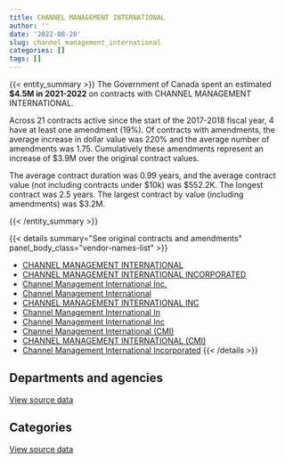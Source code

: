 ```yaml
---
title: CHANNEL MANAGEMENT INTERNATIONAL
author: ''
date: '2022-08-28'
slug: channel_management_international
categories: []
tags: []
---
```


<script src="/rmarkdown-libs/htmlwidgets/htmlwidgets.js"></script>
<link href="/rmarkdown-libs/datatables-css/datatables-crosstalk.css" rel="stylesheet" />
<script src="/rmarkdown-libs/datatables-binding/datatables.js"></script>
<script src="/rmarkdown-libs/jquery/jquery-3.6.0.min.js"></script>
<link href="/rmarkdown-libs/dt-core-bootstrap/css/dataTables.bootstrap.min.css" rel="stylesheet" />
<link href="/rmarkdown-libs/dt-core-bootstrap/css/dataTables.bootstrap.extra.css" rel="stylesheet" />
<script src="/rmarkdown-libs/dt-core-bootstrap/js/jquery.dataTables.min.js"></script>
<script src="/rmarkdown-libs/dt-core-bootstrap/js/dataTables.bootstrap.min.js"></script>
<link href="/rmarkdown-libs/crosstalk/css/crosstalk.min.css" rel="stylesheet" />
<script src="/rmarkdown-libs/crosstalk/js/crosstalk.min.js"></script>
<script src="/rmarkdown-libs/htmlwidgets/htmlwidgets.js"></script>
<link href="/rmarkdown-libs/datatables-css/datatables-crosstalk.css" rel="stylesheet" />
<script src="/rmarkdown-libs/datatables-binding/datatables.js"></script>
<script src="/rmarkdown-libs/jquery/jquery-3.6.0.min.js"></script>
<link href="/rmarkdown-libs/dt-core-bootstrap/css/dataTables.bootstrap.min.css" rel="stylesheet" />
<link href="/rmarkdown-libs/dt-core-bootstrap/css/dataTables.bootstrap.extra.css" rel="stylesheet" />
<script src="/rmarkdown-libs/dt-core-bootstrap/js/jquery.dataTables.min.js"></script>
<script src="/rmarkdown-libs/dt-core-bootstrap/js/dataTables.bootstrap.min.js"></script>
<link href="/rmarkdown-libs/crosstalk/css/crosstalk.min.css" rel="stylesheet" />
<script src="/rmarkdown-libs/crosstalk/js/crosstalk.min.js"></script>

{{< entity_summary >}}
The Government of Canada spent an estimated **\$4.5M in 2021-2022** on contracts with CHANNEL MANAGEMENT INTERNATIONAL.

Across 21 contracts active since the start of the 2017-2018 fiscal year, 4 have at least one amendment (19%). Of contracts with amendments, the average increase in dollar value was 220% and the average number of amendments was 1.75. Cumulatively these amendments represent an increase of \$3.9M over the original contract values.

The average contract duration was 0.99 years, and the average contract value (not including contracts under \$10k) was \$552.2K. The longest contract was 2.5 years. The largest contract by value (including amendments) was \$3.2M.

{{< /entity_summary >}}

{{< details summary="See original contracts and amendments" panel_body_class="vendor-names-list" >}}
- [CHANNEL MANAGEMENT INTERNATIONAL](https://search.open.canada.ca/en/ct/?sort=contract_value_f%20desc&page=1&search_text=%22CHANNEL%20MANAGEMENT%20INTERNATIONAL%22)
- [CHANNEL MANAGEMENT INTERNATIONAL INCORPORATED](https://search.open.canada.ca/en/ct/?sort=contract_value_f%20desc&page=1&search_text=%22CHANNEL%20MANAGEMENT%20INTERNATIONAL%20INCORPORATED%22)
- [Channel Management International Inc.](https://search.open.canada.ca/en/ct/?sort=contract_value_f%20desc&page=1&search_text=%22Channel%20Management%20International%20Inc.%22)
- [Channel Management International](https://search.open.canada.ca/en/ct/?sort=contract_value_f%20desc&page=1&search_text=%22Channel%20Management%20International%22)
- [CHANNEL MANAGEMENT INTERNATIONAL INC](https://search.open.canada.ca/en/ct/?sort=contract_value_f%20desc&page=1&search_text=%22CHANNEL%20MANAGEMENT%20INTERNATIONAL%20INC%22)
- [Channel Management International In](https://search.open.canada.ca/en/ct/?sort=contract_value_f%20desc&page=1&search_text=%22Channel%20Management%20International%20In%22)
- [Channel Management International Inc](https://search.open.canada.ca/en/ct/?sort=contract_value_f%20desc&page=1&search_text=%22Channel%20Management%20International%20Inc%22)
- [Channel Management International (CMI)](https://search.open.canada.ca/en/ct/?sort=contract_value_f%20desc&page=1&search_text=%22Channel%20Management%20International%20%28CMI%29%22)
- [CHANNEL MANAGEMENT INTERNATIONAL (CMI)](https://search.open.canada.ca/en/ct/?sort=contract_value_f%20desc&page=1&search_text=%22CHANNEL%20MANAGEMENT%20INTERNATIONAL%20%28CMI%29%22)
- [Channel Management International Incorporated](https://search.open.canada.ca/en/ct/?sort=contract_value_f%20desc&page=1&search_text=%22Channel%20Management%20International%20Incorporated%22)
{{< /details >}}

## Departments and agencies

<div id="htmlwidget-1" style="width:100%;height:auto;" class="datatables html-widget"></div>
<script type="application/json" data-for="htmlwidget-1">{"x":{"style":"bootstrap","filter":"none","vertical":false,"data":[["<a href=\"/departments/cbsa-asfc/\">Canada Border Services Agency<\/a>","<a href=\"/departments/dnd-mdn/\">National Defence<\/a>","<a href=\"/departments/ssc-spc/\">Shared Services Canada<\/a>"],[null,443895.64,638888.64],[1616.88,108396.31,282537.8],[36885.05,991707.8,830497.86],[29587.5,1464279.88,3016784.53]],"container":"<table class=\"table table-striped table-hover row-border order-column display\">\n  <thead>\n    <tr>\n      <th>Department<\/th>\n      <th>2018-2019<\/th>\n      <th>2019-2020<\/th>\n      <th>2020-2021<\/th>\n      <th>2021-2022<\/th>\n    <\/tr>\n  <\/thead>\n<\/table>","options":{"order":[[4,"desc"]],"pageLength":10,"autoWidth":true,"columnDefs":[{"targets":1,"render":"function(data, type, row, meta) {\n    return type !== 'display' ? data : DTWidget.formatCurrency(data, \"$\", 2, 3, \",\", \".\", true, null);\n  }"},{"targets":2,"render":"function(data, type, row, meta) {\n    return type !== 'display' ? data : DTWidget.formatCurrency(data, \"$\", 2, 3, \",\", \".\", true, null);\n  }"},{"targets":3,"render":"function(data, type, row, meta) {\n    return type !== 'display' ? data : DTWidget.formatCurrency(data, \"$\", 2, 3, \",\", \".\", true, null);\n  }"},{"targets":4,"render":"function(data, type, row, meta) {\n    return type !== 'display' ? data : DTWidget.formatCurrency(data, \"$\", 2, 3, \",\", \".\", true, null);\n  }"},{"width":"16%","targets":[1,2,3,4]},{"className":"dt-right","targets":[1,2,3,4]}],"orderClasses":false}},"evals":["options.columnDefs.0.render","options.columnDefs.1.render","options.columnDefs.2.render","options.columnDefs.3.render"],"jsHooks":[]}</script>
<p class="text-right">
<a href="https://github.com/GoC-Spending/contracts-data/tree/main/data/out/vendors/channel_management_international/summary_by_fiscal_year_by_department.csv" class="source-data-link btn btn-link">View source data</a>
</p>

## Categories

<div id="htmlwidget-2" style="width:100%;height:auto;" class="datatables html-widget"></div>
<script type="application/json" data-for="htmlwidget-2">{"x":{"style":"bootstrap","filter":"none","vertical":false,"data":[["<a href=\"/categories/facilities_and_construction/\">Facilities and construction<\/a>","<a href=\"/categories/defence/\">Defence<\/a>","<a href=\"/categories/information_technology/\">Information technology<\/a>"],[null,443895.64,638888.64],[null,108396.31,284154.68],[null,991707.8,867382.91],[29587.5,1464279.88,3016784.53]],"container":"<table class=\"table table-striped table-hover row-border order-column display\">\n  <thead>\n    <tr>\n      <th>Category<\/th>\n      <th>2018-2019<\/th>\n      <th>2019-2020<\/th>\n      <th>2020-2021<\/th>\n      <th>2021-2022<\/th>\n    <\/tr>\n  <\/thead>\n<\/table>","options":{"order":[[4,"desc"]],"dom":"t","pageLength":30,"autoWidth":true,"columnDefs":[{"targets":1,"render":"function(data, type, row, meta) {\n    return type !== 'display' ? data : DTWidget.formatCurrency(data, \"$\", 2, 3, \",\", \".\", true, null);\n  }"},{"targets":2,"render":"function(data, type, row, meta) {\n    return type !== 'display' ? data : DTWidget.formatCurrency(data, \"$\", 2, 3, \",\", \".\", true, null);\n  }"},{"targets":3,"render":"function(data, type, row, meta) {\n    return type !== 'display' ? data : DTWidget.formatCurrency(data, \"$\", 2, 3, \",\", \".\", true, null);\n  }"},{"targets":4,"render":"function(data, type, row, meta) {\n    return type !== 'display' ? data : DTWidget.formatCurrency(data, \"$\", 2, 3, \",\", \".\", true, null);\n  }"},{"width":"16%","targets":[1,2,3,4]},{"className":"dt-right","targets":[1,2,3,4]}],"orderClasses":false,"lengthMenu":[10,25,30,50,100]}},"evals":["options.columnDefs.0.render","options.columnDefs.1.render","options.columnDefs.2.render","options.columnDefs.3.render"],"jsHooks":[]}</script>
<p class="text-right">
<a href="https://github.com/GoC-Spending/contracts-data/tree/main/data/out/vendors/channel_management_international/summary_by_fiscal_year_by_category.csv" class="source-data-link btn btn-link">View source data</a>
</p>
